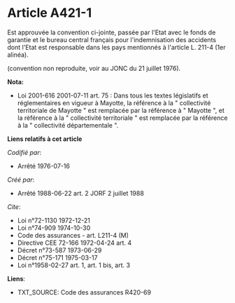 # Article A421-1

Est approuvée la convention ci-jointe, passée par l'Etat avec le fonds de garantie et le bureau central français pour
l'indemnisation des accidents dont l'Etat est responsable dans les pays mentionnés à l'article L. 211-4 (1er alinéa).

(convention non reproduite, voir au JONC du 21 juillet 1976).

**Nota:**

- Loi 2001-616 2001-07-11 art. 75 : Dans tous les textes législatifs et réglementaires en vigueur à Mayotte, la référence à
la " collectivité territoriale de Mayotte " est remplacée par la référence à " Mayotte ", et la référence à la " collectivité
territoriale " est remplacée par la référence à la " collectivité départementale ".

**Liens relatifs à cet article**

_Codifié par_:

  - Arrêté 1976-07-16

_Créé par_:

  - Arrêté 1988-06-22 art. 2 JORF 2 juillet 1988

_Cite_:

  - Loi n°72-1130 1972-12-21
  - Loi n°74-909 1974-10-30
  - Code des assurances - art. L211-4 (M)
  - Directive CEE 72-166 1972-04-24 art. 4
  - Décret n°73-587 1973-06-29
  - Décret n°75-171 1975-03-17
  - Loi n°1958-02-27 art. 1, art. 1 bis, art. 3

**Liens**:

  - TXT_SOURCE: Code des assurances R420-69
